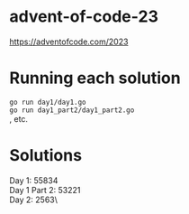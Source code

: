 # advent-of-code-23
https://adventofcode.com/2023

# Running each solution
`go run day1/day1.go`\
`go run day1_part2/day1_part2.go`\
, etc.

# Solutions
Day 1: 55834\
Day 1 Part 2: 53221\
Day 2: 2563\